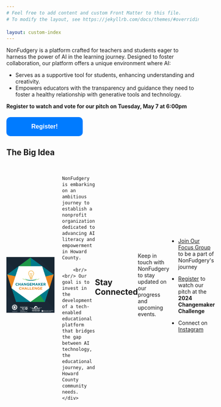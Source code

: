 ```yaml
---
# Feel free to add content and custom Front Matter to this file.
# To modify the layout, see https://jekyllrb.com/docs/themes/#overriding-theme-defaults

layout: custom-index
---
```


NonFudgery is a platform crafted for teachers and students eager to harness the power of AI in the learning journey. Designed to foster collaboration, our platform offers a unique environment where AI:

- Serves as a supportive tool for students, enhancing understanding and creativity. 
- Empowers educators with the transparency and guidance they need to foster a healthy relationship with generative tools and technology.

**Register to watch and vote for our pitch on Tuesday, May 7 at 6:00pm**
<div>
    <a style="display: block; 
              height: 50px; /* Reduced height for a more standard button size */
              width: 200px; /* Reduced width for a more standard button size */
              background: #007BFF; /* A common blue color used for call-to-action buttons */
              color: #ffffff; 
              text-align: center; 
              font-weight: bold; 
              font-size: 16px; /* Adjusted font size for the smaller button */
              line-height: 50px; /* Adjusted line-height to vertically center the text */
              font-family: Arial; 
              border-radius: 10px; /* Smaller radius for a subtler rounded corner */
              text-decoration: none;
              margin-top: 20px; 
              margin-bottom: 20px;"
        href="https://zoom.us/webinar/register/WN_2cocI_EmQGKsOCHUGzn3gQ#/registration">Register!</a>
</div>


## The Big Idea
 
<div style="display: flex; align-items: center; margin-bottom: 20px">
    <img src="/images/change1.png" alt="Howard County Changemaker Challenge" style="width: 25%; margin-right: 20px;">
    <div>
        
        NonFudgery is embarking on an ambitious journey to establish a nonprofit organization dedicated to advancing AI literacy and empowerment in Howard County.
        
        <br/> <br/> Our goal is to invest in the development of a tech-enabled educational platform that bridges the gap between AI technology, the educational journey, and Howard County community needs.
    </div>
</div>

## Stay Connected
Keep in touch with NonFudgery to stay updated on our progress and upcoming events.

- [Join Our Focus Group](/join) to be a part of NonFudgery's journey

- [Register](https://zoom.us/webinar/register/WN_2cocI_EmQGKsOCHUGzn3gQ#/registration) to watch our pitch at the **2024 Changemaker Challenge**

-  Connect on [Instagram](https://instagram.com/nonfudgery)  

